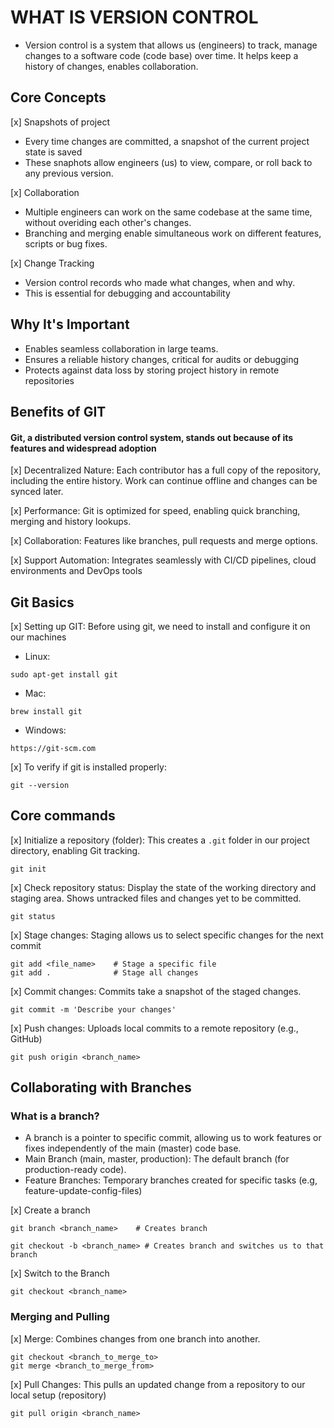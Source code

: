 <!-- VERSION CONTROL -->

# WHAT IS VERSION CONTROL

- Version control is a system that allows us (engineers) to track, manage changes to a software code (code base) over time. It helps keep a history of changes, enables collaboration.

## Core Concepts

[x] Snapshots of project

- Every time changes are committed, a snapshot of the current project state is saved
- These snaphots allow engineers (us) to view, compare, or roll back to any previous version.

[x] Collaboration

- Multiple engineers can work on the same codebase at the same time, without overiding each other's changes.
- Branching and merging enable simultaneous work on different features, scripts or bug fixes.

[x] Change Tracking

- Version control records who made what changes, when and why.
- This is essential for debugging and accountability

## Why It's Important

- Enables seamless collaboration in large teams.
- Ensures a reliable history changes, critical for audits or debugging
- Protects against data loss by storing project history in remote repositories

## Benefits of GIT

#### Git, a distributed version control system, stands out because of its features and widespread adoption

[x] Decentralized Nature: Each contributor has a full copy of the repository, including the entire history. Work can continue offline and changes can be synced later.

[x] Performance: Git is optimized for speed, enabling quick branching, merging and history lookups.

[x] Collaboration: Features like branches, pull requests and merge options.

[x] Support Automation: Integrates seamlessly with CI/CD pipelines, cloud environments and DevOps tools

## Git Basics

[x] Setting up GIT: Before using git, we need to install and configure it on our machines

- Linux:

```
sudo apt-get install git
```

- Mac:

```
brew install git
```

- Windows:

```
https://git-scm.com
```

[x] To verify if git is installed properly:

```
git --version
```

## Core commands

[x] Initialize a repository (folder): This creates a `.git` folder in our project directory, enabling Git tracking.

```
git init
```

[x] Check repository status: Display the state of the working directory and staging area. Shows untracked files and changes yet to be committed.

```
git status
```

[x] Stage changes: Staging allows us to select specific changes for the next commit

```
git add <file_name>    # Stage a specific file
git add .              # Stage all changes
```

[x] Commit changes: Commits take a snapshot of the staged changes.

```
git commit -m 'Describe your changes'
```

[x] Push changes: Uploads local commits to a remote repository (e.g., GitHub)

```
git push origin <branch_name>
```

## Collaborating with Branches

### What is a branch?

- A branch is a pointer to specific commit, allowing us to work features or fixes independently of the main (master) code base.
- Main Branch (main, master, production): The default branch (for production-ready code).
- Feature Branches: Temporary branches created for specific tasks (e.g, feature-update-config-files)

[x] Create a branch

```
git branch <branch_name>    # Creates branch

git checkout -b <branch_name> # Creates branch and switches us to that branch
```

[x] Switch to the Branch

```
git checkout <branch_name>
```

### Merging and Pulling

[x] Merge: Combines changes from one branch into another.

```
git checkout <branch_to_merge_to>
git merge <branch_to_merge_from>
```

[x] Pull Changes: This pulls an updated change from a repository to our local setup (repository)

```
git pull origin <branch_name>
```
